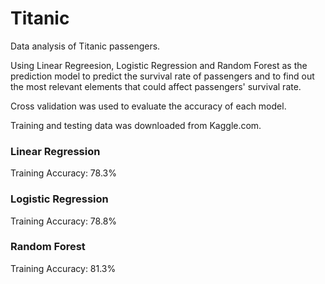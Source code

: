 # Titanic
Data analysis of Titanic passengers.

Using Linear Regreesion, Logistic Regression and Random Forest as the prediction model to predict the survival rate of passengers and to find out the most relevant elements that could affect passengers' survival rate. 

Cross validation was used to evaluate the accuracy of each model.

Training and testing data was downloaded from Kaggle.com.

### Linear Regression

Training Accuracy: 78.3%

### Logistic Regression

 Training Accuracy: 78.8%

### Random Forest

Training Accuracy: 81.3%
